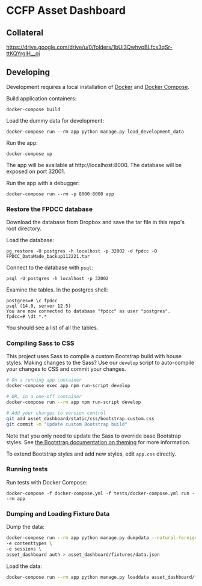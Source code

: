 # CCFP Asset Dashboard

## Collateral
https://drive.google.com/drive/u/0/folders/1bUi3QwhvpBLfcs3qSr-ttKQYrglH__oj

## Developing

Development requires a local installation of [Docker](https://docs.docker.com/install/)
and [Docker Compose](https://docs.docker.com/compose/install/).

Build application containers:

```
docker-compose build
```

Load the dummy data for development:
```
docker-compose run --rm app python manage.py load_development_data
```

Run the app:

```
docker-compose up
```

The app will be available at http://localhost:8000. The database will be exposed
on port 32001.

Run the app with a debugger:
```
docker-compose run --rm -p 8000:8000 app
```

### Restore the FPDCC database
Download the database from Dropbox and save the tar file in this repo's root directory.

Load the database:
```
pg_restore -U postgres -h localhost -p 32002 -d fpdcc -O FPDCC_DataMade_backup112221.tar
```

Connect to the database with `psql`:
```
psql -U postgres -h localhost -p 32002
```

Examine the tables. In the postgres shell:
```
postgres=# \c fpdcc
psql (14.0, server 12.5)
You are now connected to database "fpdcc" as user "postgres".
fpdcc=# \dt *.*
```

You should see a list of all the tables.

### Compiling Sass to CSS

This project uses Sass to compile a custom Bootstrap build with house styles.
Making changes to the Sass? Use our `develop` script to auto-compile your
changes to CSS and commit your changes.

```bash
# On a running app container
docker-compose exec app npm run-script develop

# OR, in a one-off container
docker-compose run --rm app npm run-script develop

# Add your changes to version control
git add asset_dashboard/static/css/bootstrap.custom.css
git commit -m "Update custom Bootstrap build"
```

Note that you only need to update the Sass to override base Bootstrap styles.
See [the Bootstrap documentation on theming](https://getbootstrap.com/docs/4.5/getting-started/theming/)
for more information.

To extend Bootstrap styles and add new styles, edit `app.css` directly.

### Running tests

Run tests with Docker Compose:

```
docker-compose -f docker-compose.yml -f tests/docker-compose.yml run --rm app
```

### Dumping and Loading Fixture Data
Dump the data:
```bash
docker-compose run --rm app python manage.py dumpdata --natural-foreign --indent 2 \
-e contenttypes \
-e sessions \
asset_dashboard auth > asset_dashboard/fixtures/data.json
```

Load the data:
```bash
docker-compose run --rm app python manage.py loaddata asset_dashboard/fixtures/data.json
```
